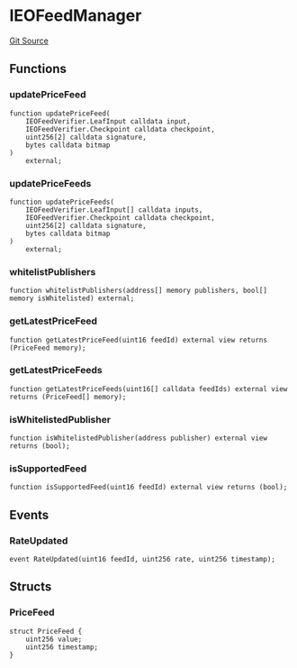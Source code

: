 # IEOFeedManager

[Git Source](https://github.com/Eoracle/target-contracts/blob/f4fda3a61e4cccb09ed94cf04c4ed0f0b162d9e8/src/interfaces/IEOFeedManager.sol)

## Functions

### updatePriceFeed

```solidity
function updatePriceFeed(
    IEOFeedVerifier.LeafInput calldata input,
    IEOFeedVerifier.Checkpoint calldata checkpoint,
    uint256[2] calldata signature,
    bytes calldata bitmap
)
    external;
```

### updatePriceFeeds

```solidity
function updatePriceFeeds(
    IEOFeedVerifier.LeafInput[] calldata inputs,
    IEOFeedVerifier.Checkpoint calldata checkpoint,
    uint256[2] calldata signature,
    bytes calldata bitmap
)
    external;
```

### whitelistPublishers

```solidity
function whitelistPublishers(address[] memory publishers, bool[] memory isWhitelisted) external;
```

### getLatestPriceFeed

```solidity
function getLatestPriceFeed(uint16 feedId) external view returns (PriceFeed memory);
```

### getLatestPriceFeeds

```solidity
function getLatestPriceFeeds(uint16[] calldata feedIds) external view returns (PriceFeed[] memory);
```

### isWhitelistedPublisher

```solidity
function isWhitelistedPublisher(address publisher) external view returns (bool);
```

### isSupportedFeed

```solidity
function isSupportedFeed(uint16 feedId) external view returns (bool);
```

## Events

### RateUpdated

```solidity
event RateUpdated(uint16 feedId, uint256 rate, uint256 timestamp);
```

## Structs

### PriceFeed

```solidity
struct PriceFeed {
    uint256 value;
    uint256 timestamp;
}
```
